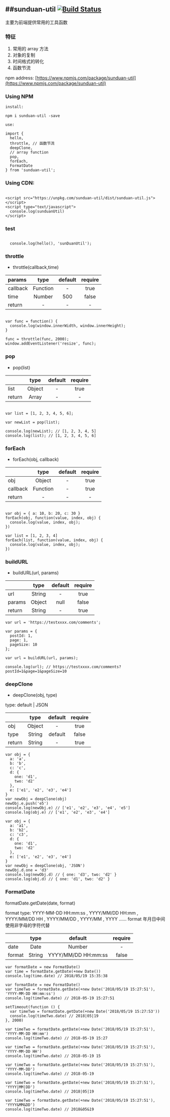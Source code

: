 
##sunduan-util
[![Build Status](https://travis-ci.org/jamesjianpeng/sunduan-util.svg?branch=dev)](https://travis-ci.org/jamesjianpeng/sunduan-util)
--------
主要为前端提供常用的工具函数

### 特征
1. 常用的 array 方法
2. 对象的复制
3. 时间格式的转化
4. 函数节流

npm address: [https://www.npmjs.com/package/sunduan-util](https://www.npmjs.com/package/sunduan-util)

### Using NPM

  ```
  install:

  npm i sunduan-util -save

  use:

  import {
    hello,
    throttle, // 函数节流
    deepClone,
    // array function
    pop,
    forEach,
    FormatDate
  } from 'sunduan-util';

  ```
### Using CDN:

  ```

  <script src="https://unpkg.com/sunduan-util/dist/sunduan-util.js"></script>
  <script type="text/javascript">
    console.log(sunduanUtil)
  </script>
  ```

### test


  ```

	console.log(hello(), 'sunDuanUtil');

  ```

### throttle  
  - throttle(callback,time)

  | params    | type       | default  | require  |
  | :-------- |:---------: |:-------: |:--------:|
  | callback  | Function   | -        | true     |
  | time      | Number     | 500      | false    |
  | return    | -          | -        |  -       |

  ```

  var func = function() {
    console.log(window.innerWidth, window.innerHeight);
  }

  func = throttle(func, 2000);
  window.addEventListener('resize', func);

  ```

### pop
  - pop(list)

  |           | type       | default  | require  |
  | :-------- |:---------: |:-------: |:--------:|
  | list      | Object     | -        |  true    |
  | return    | Array      | -        |  -       |


  ```

  var list = [1, 2, 3, 4, 5, 6];

  var newList = pop(list);

  console.log(newList); // [1, 2, 3, 4, 5]
  console.log(list); // [1, 2, 3, 4, 5, 6]

  ```

### forEach
  - forEach(obj, callback)

  |           | type       | default  | require  |
  | :--------- |:---------: | :-------:|:--------:|
  | obj       | Object     | -        |  true    |
  | callback  | Function   | -        |  true    |
  | return    | -          | -        |  -       |

  ```

  var obj = { a: 10, b: 20, c: 30 }
  forEach(obj, function(value, index, obj) {
    console.log(value, index, obj);
  })

  var list = [1, 2, 3, 4]
  forEach(list, function(value, index, obj) {
    console.log(value, index, obj);
  })

  ```

### buildURL
  - buildURL(url, params)

  |           | type       | default  | require  |
  | --------- |:---------: |:-------: |:--------:|
  | url       | String     | -        |  true    |
  | params    | Object     | null     |  false   |
  | return    | String     | -        |  true    |

  ```
  var url = 'https://testxxxx.com/comments';

  var params = {
    postId: 1,
    page: 1,
    pageSize: 10
  };

  var url = buildURL(url, params);

  console.log(url); // https://testxxxx.com/comments?postId=1&page=1&pageSize=10

  ```

### deepClone
  - deepClone(obj, type)

  type: default | JSON

  |           | type       | default  | require  |
  | :-------- |:----------:|:--------:|:--------:|
  | obj       | Object     | -        |  true    |
  | type      | String     | default  |  false   |
  | return    | String     | -        |  true    |

  ```
  var obj = {
    a: 'a',
    b: 'b',
    c: 'c',
    d: {
      one: 'd1',
      two: 'd2'
    },
    e: ['e1', 'e2', 'e3', 'e4']
  }
  var newObj = deepClone(obj)
  newObj.e.push('e5')
  console.log(newObj.e) // ['e1', 'e2', 'e3', 'e4', 'e5']
  console.log(obj.e) // ['e1', 'e2', 'e3', 'e4']

  var obj = {
    a: 'a1',
    b: 'b2',
    c: 'c3',
    d: {
      one: 'd1',
      two: 'd2'
    },
    e: ['e1', 'e2', 'e3', 'e4']
  }
  var newObj = deepClone(obj, 'JSON')
  newObj.d.one = 'd3'
  console.log(newObj.d) // { one: 'd3', two: 'd2' }
  console.log(obj.d) // { one: 'd1', two: 'd2' }

  ```

  ### FormatDate

  formatDate.getDate(date, format)

  format type: YYYY-MM-DD HH:mm:ss , YYYY/MM/DD HH:mm , YYYY/MM/DD HH , YYYY/MM/DD , YYYY/MM , YYYY ......
  format 年月日中间使用非字母的字符代替

  |           | type        | default              | require  |
  | :-------- |:----------: |:--------------------:|:---------:|
  | date      | Date|Number | -                    |  true    |
  | format    | String      | YYYY/MM/DD HH:mm:ss  |  false   |


   ```
   var formatDate = new FormatDate()
   var time = formatDate.getDate(+new Date())
   console.log(time.date) // 2018/05/19 15:35:38

   var formatDate = new FormatDate()
   var timeTwo = formatDate.getDate(+new Date('2018/05/19 15:27:51'), 'YYYY-MM-DD HH:mm:ss')
   console.log(timeTwo.date) // 2018-05-19 15:27:51

   setTimeout(function () {
     var timeTwo = formatDate.getDate(+new Date('2018/05/19 15:27:53'))
     console.log(timeTwo.date) // 2018|05|19
   }, 2000)

   var timeTwo = formatDate.getDate(+new Date('2018/05/19 15:27:51'), 'YYYY-MM-DD HH:mm')
   console.log(timeTwo.date) // 2018-05-19 15:27

   var timeTwo = formatDate.getDate(+new Date('2018/05/19 15:27:51'), 'YYYY-MM-DD HH')
   console.log(timeTwo.date) // 2018-05-19 15

   var timeTwo = formatDate.getDate(+new Date('2018/05/19 15:27:51'), 'YYYY-MM-DD')
   console.log(timeTwo.date) // 2018-05-19

   var timeTwo = formatDate.getDate(+new Date('2018/05/19 15:27:51'), 'YYYY|MM|DD')
   console.log(timeTwo.date) // 2018|05|19

   var timeTwo = formatDate.getDate(+new Date('2018/05/19 15:27:51'), 'YYYY&MM&DD')
   console.log(timeTwo.date) // 2018&05&19

   ```
